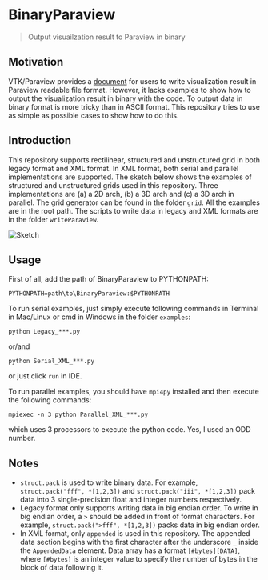 # BinaryParaview
> Output visuailzation result to Paraview in binary

## Motivation
VTK/Paraview provides a [document](https://vtk.org/wp-content/uploads/2015/04/file-formats.pdf) for users to write visualization result in Paraview readable file format. However, it lacks examples to show how to output the visualization result in binary with the code. To output data in binary format is more tricky than in ASCII format. This repository tries to use as simple as possible cases to show how to do this.

## Introduction
This repository supports rectilinear, structured and unstructured grid in both legacy format and XML format. In XML format, both serial and parallel implementations are supported. The sketch below shows the examples of structured and unstructured grids used in this repository. Three implementations are (a) a 2D arch, (b) a 3D arch and (c) a 3D arch in parallel. The grid generator can be found in the folder `grid`. All the examples are in the root path. The scripts to write data in legacy and XML formats are in the folder `writeParaview`.

![Sketch](https://github.com/chenyongxin/BinaryParaview/blob/master/figures/sketch.png?raw=true)

## Usage
First of all, add the path of BinaryParaview to PYTHONPATH:
```
PYTHONPATH=path\to\BinaryParaview:$PYTHONPATH
```
To run serial examples, just simply execute following commands in Terminal in Mac/Linux or cmd in Windows in the folder `examples`:
```
python Legacy_***.py
```
or/and
```
python Serial_XML_***.py
```
or just click `run` in IDE.

To run parallel examples, you should have `mpi4py` installed and then execute the following commands:
```
mpiexec -n 3 python Parallel_XML_***.py
```
which uses 3 processors to execute the python code. Yes, I used an ODD number.

## Notes
* `struct.pack` is used to write binary data. For example, `struct.pack("fff", *[1,2,3])` and `struct.pack("iii", *[1,2,3])` pack data into 3 single-precision float and integer numbers respectively.
* Legacy format only supports writing data in big endian order.  To write in big endian order, a `>` should be added in front of format characters. For example, `struct.pack(">fff", *[1,2,3])` packs data in big endian order.
* In XML format, only `appended`  is used in this repository. The appended data section begins with the first character after the underscore `_` inside the `AppendedData` element. Data array has a format `[#bytes][DATA]`, where `[#bytes]` is an integer value to specify the number of bytes in the block of data following it.  
